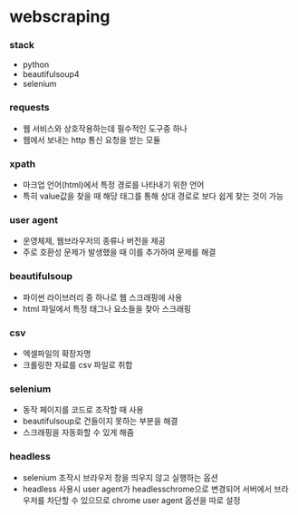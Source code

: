 # webscraping

### stack
- python
- beautifulsoup4
- selenium

### requests
- 웹 서비스와 상호작용하는데 필수적인 도구중 하나
- 웹에서 보내는 http 통신 요청을 받는 모듈

### xpath
- 마크업 언어(html)에서 특정 경로를 나타내기 위한 언어
- 특히 value값을 찾을 때 해당 태그를 통해 상대 경로로 보다 쉽게 찾는 것이 가능

### user agent
- 운영체제, 웹브라우저의 종류나 버전을 제공
- 주로 호환성 문제가 발생했을 때 이를 추가하여 문제를 해결

### beautifulsoup
- 파이썬 라이브러리 중 하나로 웹 스크래핑에 사용
- html 파일에서 특정 태그나 요소들을 찾아 스크래핑

### csv
- 엑셀파일의 확장자명
- 크롤링한 자료를 csv 파일로 취합

### selenium
- 동작 페이지를 코드로 조작할 때 사용
- beautifulsoup로 건들이지 못하는 부분을 해결
- 스크래핑을 자동화할 수 있게 해줌

### headless
- selenium 조작시 브라우저 창을 띄우지 않고 실행하는 옵션
- headless 사용시 user agent가 headlesschrome으로 변경되어 서버에서 브라우저를 차단할 수 있으므로 chrome user agent 옵션을 따로 설정
